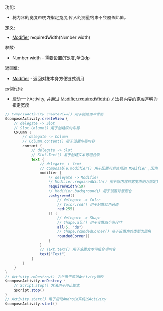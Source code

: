 功能:

+ 将内容的宽度声明为指定宽度,传入的测量约束不会覆盖此值。

定义:

+ [Modifier](/API/UI/Compose/Modifier/Modifier/README.md) requiredWidth(Number width)

参数:

+ Number width - 需要设置的宽度,单位dp

返回值:

+ [Modifier](/API/UI/Compose/Modifier/Modifier/README.md) - 返回对象本身方便链式调用

示例代码:

+ 启动一个Activity, 并通过 [Modifier.requiredWidth()](/API/UI/Compose/Modifier/Modifier/README.md?id=requiredWidth)
  方法将内容的宽度声明为指定宽度

```groovy
// ComposeActivity.createView() 用于创建用户界面
$composeActivity.createView {
    // delegate -> Slot
    // Slot.Column() 用于创建纵向布局
    Column {
        // delegate -> Column
        // Column.content() 用于设置布局内容
        content {
            // delegate -> Slot
            // Slot.Text() 用于创建文本可组合项
            Text {
                // delegate -> Text
                // Composable.modifier() 用于配置可组合项的 Modifier ,因为 Text 可组合项继承自 Composable ,所以可以调用 modifier 方法
                modifier {
                    // delegate -> Modifier
                    // Modifier.requiredWidth() 用于将内容的宽度声明为指定宽度
                    requiredWidth(50)
                    // Modifier.background() 用于设置背景颜色
                    background({
                        // delegate -> Color
                        // Color.red() 用于配置红色通道
                        red(255)
                    }) {
                        // delegate -> Shape
                        // Shape.all() 用于设置四个角尺寸
                        all(5, "dp")
                        // Shape.roundedCorner() 用于设置角的类型为圆角
                        roundedCorner()
                    }
                }
                // Text.text() 用于设置文本可组合项内容
                text("Text")
            }
        }
    }
}
// Activity.onDestroy() 方法用于监听Activity销毁
$composeActivity.onDestroy {
    // Script.stop() 方法用于停止脚本
    $script.stop()
}
// Activity.start() 用于启动Android系统的Activity
$composeActivity.start()
```